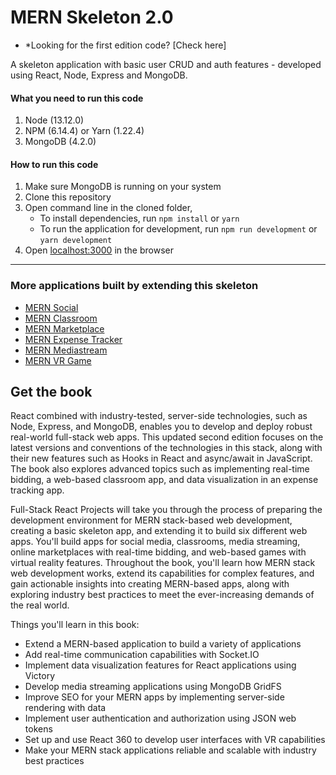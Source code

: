 # MERN Skeleton 2.0

- \*Looking for the first edition code? [Check here]

A skeleton application with basic user CRUD and auth features - developed using React, Node, Express and MongoDB.

#### What you need to run this code

1. Node (13.12.0)
2. NPM (6.14.4) or Yarn (1.22.4)
3. MongoDB (4.2.0)

#### How to run this code

1. Make sure MongoDB is running on your system
2. Clone this repository
3. Open command line in the cloned folder,
   - To install dependencies, run `npm install` or `yarn`
   - To run the application for development, run `npm run development` or `yarn development`
4. Open [localhost:3000](http://localhost:3000/) in the browser

---

### More applications built by extending this skeleton

- [MERN Social](https://github.com/lbches/mern-social/tree/second-edition)
- [MERN Classroom](https://github.com/lbches/mern-classroom)
- [MERN Marketplace](https://github.com/lbches/mern-marketplace/tree/second-edition)
- [MERN Expense Tracker](https://github.com/lbches/mern-expense-tracker)
- [MERN Mediastream](https://github.com/lbches/mern-mediastream/tree/second-edition)
- [MERN VR Game](https://github.com/lbches/mern-vrgame/tree/)

## Get the book

React combined with industry-tested, server-side technologies, such as Node, Express, and MongoDB, enables you to develop and deploy robust real-world full-stack web apps. This updated second edition focuses on the latest versions and conventions of the technologies in this stack, along with their new features such as Hooks in React and async/await in JavaScript. The book also explores advanced topics such as implementing real-time bidding, a web-based classroom app, and data visualization in an expense tracking app.

Full-Stack React Projects will take you through the process of preparing the development environment for MERN stack-based web development, creating a basic skeleton app, and extending it to build six different web apps. You'll build apps for social media, classrooms, media streaming, online marketplaces with real-time bidding, and web-based games with virtual reality features. Throughout the book, you'll learn how MERN stack web development works, extend its capabilities for complex features, and gain actionable insights into creating MERN-based apps, along with exploring industry best practices to meet the ever-increasing demands of the real world.

Things you'll learn in this book:

- Extend a MERN-based application to build a variety of applications
- Add real-time communication capabilities with Socket.IO
- Implement data visualization features for React applications using Victory
- Develop media streaming applications using MongoDB GridFS
- Improve SEO for your MERN apps by implementing server-side rendering with data
- Implement user authentication and authorization using JSON web tokens
- Set up and use React 360 to develop user interfaces with VR capabilities
- Make your MERN stack applications reliable and scalable with industry best practices
